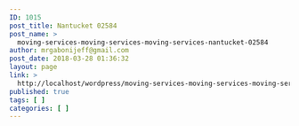 ```yaml
---
ID: 1015
post_title: Nantucket 02584
post_name: >
  moving-services-moving-services-moving-services-nantucket-02584
author: mrgabonijeff@gmail.com
post_date: 2018-03-28 01:36:32
layout: page
link: >
  http://localhost/wordpress/moving-services-moving-services-moving-services-nantucket-02584/
published: true
tags: [ ]
categories: [ ]
---
```


